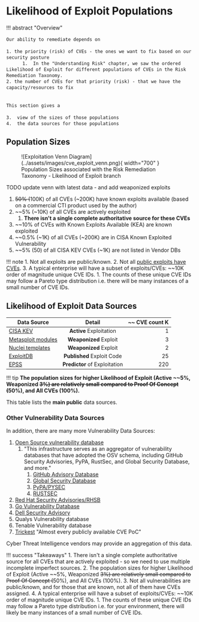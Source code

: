 # Likelihood of Exploit Populations

!!! abstract "Overview"
    
    Our ability to remediate depends on 

    1. the priority (risk) of CVEs - the ones we want to fix based on our security posture
          1.  In the "Understanding Risk" chapter, we saw the ordered Likelihood of Exploit for different populations of CVEs in the Risk Remediation Taxonomy.
    2. the number of CVEs for that priority (risk) - that we have the capacity/resources to fix

   
    This section gives a

    3.  view of the sizes of those populations
    4.  the data sources for those populations

## Population Sizes

<figure markdown>
![Exploitation Venn Diagram](../assets/images/cve_exploit_venn.png){ width="700" }
<figcaption>Population Sizes associated with the Risk Remediation Taxonomy - Likelihood of Exploit branch</figcaption>
</figure>
TODO update venn with latest data - and add weaponized exploits

1. ~~50% (~~100K) of all CVEs (~200K) have known exploits available (based on a commercial CTI product used by the author)
2. ~~5% (~10K) of all CVEs are actively exploited 
    1. **There isn't a single complete authoritative source for these CVEs**
3. ~~10% of CVEs with Known Exploits Available (KEA) are known exploited
4. ~~0.5% (~1K) of all CVEs (~200K) are in CISA Known Exploited Vulnerability 
5. ~~5% (50) of all CISA KEV CVEs (~1K) are not listed in Vendor DBs

!!! note
     1. Not all exploits are public/known.
     2. Not all [public exploits have CVEs](https://unit42.paloaltonetworks.com/state-of-exploit-development/).
     3. A typical enterprise will have a subset of exploits/CVEs: ~~10K order of magnitude unique CVE IDs.
         1. The counts of these unique CVE IDs may follow a Pareto type distribution i.e. there will be many instances of a small number of CVE IDs.

## Likelihood of Exploit Data Sources


| Data Source |    Detail     | ~~ CVE count K | 
|-------------|:-------------:|---------------:|
| [CISA KEV](https://www.cisa.gov/known-exploited-vulnerabilities-catalog)    |  **Active** Exploitation|              1 | 
| [Metasploit modules](https://github.com/rapid7/metasploit-framework)  | **Weaponized** Exploit |              3 | 
| [Nuclei templates](https://github.com/projectdiscovery/nuclei-templates)      |  **Weaponized** Exploit           |              2 | 
| [ExploitDB](https://gitlab.com/exploit-database/exploitdb)   |  **Published** Exploit Code             |            25 | 
| [EPSS](https://www.first.org/epss/api)        |    **Predictor** of Exploitation   |        220 | 

!!! tip
    **The population sizes for higher Likelihood of Exploit (Active ~~5%, Weaponized ~~3%) are relatively small compared to Proof Of Concept (~~50%), and All CVEs (100%).**

This table lists the **main public** data sources.

### Other Vulnerability Data Sources
In addition, there are many more Vulnerability Data Sources: 

1. [Open Source vulnerability database](https://osv.dev/)
      1. "This infrastructure serves as an aggregator of vulnerability databases that have adopted the OSV schema, including GitHub Security Advisories, PyPA, RustSec, and Global Security Database, and more."
         1. [GitHub Advisory Database](https://github.com/advisories)
         2. [Global Security Database](https://gsd.id/) 
         3. [PyPA/PYSEC](https://github.com/pypa/advisory-database/tree/main)
         4. [RUSTSEC](https://rustsec.org/)
2. [Red Hat Security Advisories/RHSB](https://access.redhat.com/security/updates/advisory/)
3. [Go Vulnerability Database](https://vuln.go.dev/)
4. [Dell Security Advisory](https://www.dell.com/support/security/en-ie)
5. Qualys Vulnerability database
6. Tenable Vulnerability database
7. [Trickest](https://github.com/trickest/cve) "Almost every publicly available CVE PoC"

Cyber Threat Intelligence vendors may provide an aggregation of this data.



!!! success "Takeaways"
    1. There isn't a single complete authoritative source for all CVEs that are actively exploited - so we need to use multiple incomplete imperfect sources.
    2. The population sizes for higher Likelihood of Exploit (Active ~~5%, Weaponized ~~3%) are relatively small compared to Proof Of Concept (~~50%), and All CVEs (100%).
    3. Not all vulnerabilities are public/known, and for those that are known, not all of them have CVEs assigned.
    4. A typical enterprise will have a subset of exploits/CVEs: ~~10K order of magnitude unique CVE IDs.
          1. The counts of these unique CVE IDs may follow a Pareto type distribution i.e. for your environment, there will likely be many instances of a small number of CVE IDs.
